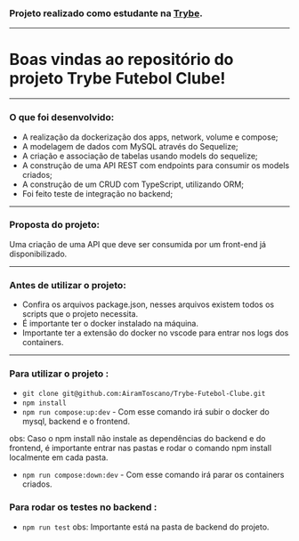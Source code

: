 ### Projeto realizado como estudante na [Trybe](https://www.betrybe.com/).

---

# Boas vindas ao repositório do projeto Trybe Futebol Clube!
---

### O que foi desenvolvido:

- A realização da dockerização dos apps, network, volume e compose;
- A modelagem de dados com MySQL através do Sequelize;
- A criação e associação de tabelas usando models do sequelize;
- A construção de uma API REST com endpoints para consumir os models criados;
- A construção de um CRUD com TypeScript, utilizando ORM;
- Foi feito teste de integração no backend;

---

### Proposta do projeto: 

Uma criação de uma API que deve ser consumida por um front-end já disponibilizado.

---
### Antes de utilizar o projeto:

- Confira os arquivos package.json, nesses arquivos existem todos os scripts que o projeto necessita.
- É importante ter o docker instalado na máquina.
- Importante ter a extensão do docker no vscode para entrar nos logs dos containers.

---

### Para utilizar o projeto :
- `git clone git@github.com:AiramToscano/Trybe-Futebol-Clube.git`
- `npm install`
- `npm run compose:up:dev` - Com esse comando irá subir o docker do mysql, backend e o frontend.

obs: Caso o npm install não instale as dependências do backend e do frontend, é importante entrar nas pastas e rodar o comando npm install localmente em cada pasta.
- `npm run compose:down:dev` - Com esse comando irá parar os containers criados.

### Para rodar os testes no backend :
- `npm run test`
obs: Importante está na pasta de backend do projeto.




